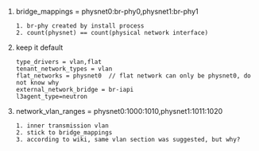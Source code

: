 1. bridge_mappings = physnet0:br-phy0,physnet1:br-phy1
    ```
    1. br-phy created by install process
    2. count(physnet) == count(physical network interface) 
    ```
2. keep it default 
    ```
    type_drivers = vlan,flat
    tenant_network_types = vlan
    flat_networks = physnet0  // flat network can only be physnet0, do not know why
    external_network_bridge = br-iapi
    l3agent_type=neutron
    ```
3. network_vlan_ranges = physnet0:1000:1010,physnet1:1011:1020
    ```
    1. inner transmission vlan
    2. stick to bridge_mappings
    3. according to wiki, same vlan section was suggested, but why?
    ```
